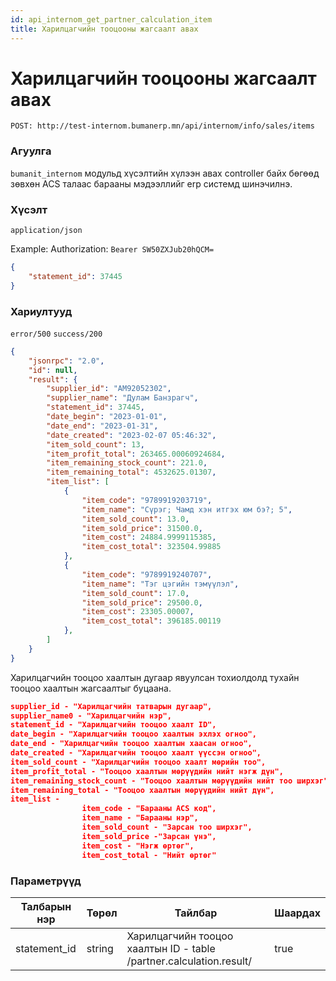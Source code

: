 ```yaml
---
id: api_internom_get_partner_calculation_item
title: Харилцагчийн тооцооны жагсаалт авах
---
```


# Харилцагчийн тооцооны жагсаалт авах

`POST: http://test-internom.bumanerp.mn/api/internom/info/sales/items` 


### Агуулга

`bumanit_internom` модульд хүсэлтийн хүлээн авах controller байх бөгөөд зөвхөн ACS талаас барааны мэдээллийг
erp системд шинэчилнэ.

### Хүсэлт
`application/json`

Example: Authorization: `Bearer SW50ZXJub20hQCM=`


```json
{
	"statement_id": 37445
}
```

### Хариултууд

`error/500`
`success/200`
```json
{
	"jsonrpc": "2.0",
	"id": null,
	"result": {
		"supplier_id": "АМ92052302",
		"supplier_name": "Дулам Банзрагч",
		"statement_id": 37445,
		"date_begin": "2023-01-01",
		"date_end": "2023-01-31",
		"date_created": "2023-02-07 05:46:32",
		"item_sold_count": 13,
		"item_profit_total": 263465.00060924684,
		"item_remaining_stock_count": 221.0,
		"item_remaining_total": 4532625.01307,
		"item_list": [
			{
				"item_code": "9789919203719",
				"item_name": "Сүрэг; Чамд хэн итгэх юм бэ?; 5",
				"item_sold_count": 13.0,
				"item_sold_price": 31500.0,
				"item_cost": 24884.9999115385,
				"item_cost_total": 323504.99885
			},
			{
				"item_code": "9789919240707",
				"item_name": "Тэг цэгийн тэмүүлэл",
				"item_sold_count": 17.0,
				"item_sold_price": 29500.0,
				"item_cost": 23305.00007,
				"item_cost_total": 396185.00119
			},
		]
	}
}
```

Харилцагчийн тооцоо хаалтын дугаар явуулсан тохиолдолд тухайн тооцоо хаалтын жагсаалтыг буцаана.

```json
supplier_id - "Харилцагчийн татварын дугаар",
supplier_name0 - "Харилцагчийн нэр",
statement_id - "Харилцагчийн тооцоо хаалт ID",
date_begin - "Харилцагчийн тооцоо хаалтын эхлэх огноо",
date_end - "Харилцагчийн тооцоо хаалтын хаасан огноо",
date_created - "Харилцагчийн тооцоо хаалт үүссэн огноо",
item_sold_count - "Харилцагчийн тооцоо хаалт мөрийн тоо",
item_profit_total - "Тооцоо хаалтын мөрүүдийн нийт нэгж дүн",
item_remaining_stock_count - "Тооцоо хаалтын мөрүүдийн нийт тоо ширхэг",
item_remaining_total - "Тооцоо хаалтын мөрүүдийн нийт дүн",
item_list -
				item_code - "Барааны ACS код",
				item_name - "Барааны нэр",
				item_sold_count - "Зарсан тоо ширхэг",
				item_sold_price -"Зарсан үнэ",
				item_cost - "Нэгж өртөг",
				item_cost_total - "Нийт өртөг"

```

### Параметрүүд
  <Tabs>
              <TabItem  default>
                <table>
                  <thead>
                    <tr>
                      <th>Талбарын нэр</th>
                      <th>Төрөл</th>
                      <th>Тайлбар</th>
                      <th>Шаардах</th>
                    </tr>
                  </thead>
                  <tbody>
                    <tr>
                      <td>statement_id</td>
                      <td>string</td>
                      <td>Харилцагчийн тооцоо хаалтын ID - table /partner.calculation.result/ </td>
                      <td>true</td>
                    </tr>
                  </tbody>
                </table>
              </TabItem>
</Tabs>